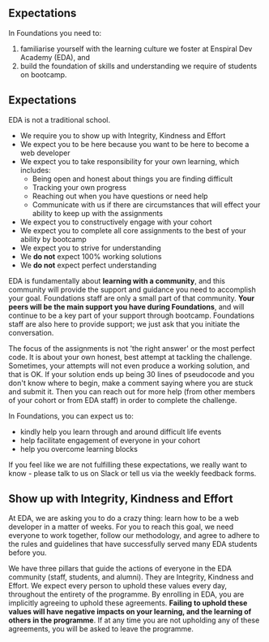 ## Expectations

In Foundations you need to:

1. familiarise yourself with the learning culture we foster at Enspiral Dev Academy (EDA), and
2. build the foundation of skills and understanding we require of students on bootcamp.


## Expectations

EDA is not a traditional school.
- We require you to show up with Integrity, Kindness and Effort
- We expect you to be here because you want to be here to become a web developer
- We expect you to take responsibility for your own learning, which includes:
  - Being open and honest about things you are finding difficult
  - Tracking your own progress
  - Reaching out when you have questions or need help
  - Communicate with us if there are circumstances that will effect your ability to keep up with the assignments
- We expect you to constructively engage with your cohort
- We expect you to complete all core assignments to the best of your ability by bootcamp
- We expect you to strive for understanding
- We **do not** expect 100% working solutions
- We **do not** expect perfect understanding

EDA is fundamentally about **learning with a community**, and this community will provide the support and guidance you need to accomplish your goal. Foundations staff are only a small part of that community. **Your peers will be the main support you have during Foundations**, and will continue to be a key part of your support through bootcamp. Foundations staff are also here to provide support; we just ask that you initiate the conversation.

The focus of the assignments is not 'the right answer' or the most perfect code. It is about your own honest, best attempt at tackling the challenge. Sometimes, your attempts will not even produce a working solution, and that is OK. If your solution ends up being 30 lines of pseudocode and you don't know where to begin, make a comment saying where you are stuck and submit it. Then you can reach out for more help (from other members of your cohort or from EDA staff) in order to complete the challenge.

In Foundations, you can expect us to:
- kindly help you learn through and around difficult life events
- help facilitate engagement of everyone in your cohort
- help you overcome learning blocks


If you feel like we are not fulfilling these expectations, we really want to know - please talk to us on Slack or tell us via the weekly feedback forms.


## Show up with Integrity, Kindness and Effort

At EDA, we are asking you to do a crazy thing: learn how to be a web developer in a matter of weeks. For you to reach this goal, we need everyone to work together, follow our methodology, and agree to adhere to the rules and guidelines that have successfully served many EDA students before you.

We have three pillars that guide the actions of everyone in the EDA community (staff, students, and alumni). They are Integrity, Kindness and Effort. We expect every person to uphold these values every day, throughout the entirety of the programme. By enrolling in EDA, you are implicitly agreeing to uphold these agreements. **Failing to uphold these values will have negative impacts on your learning, and the learning of others in the programme**. If at any time you are not upholding any of these agreements, you will be asked to leave the programme.
